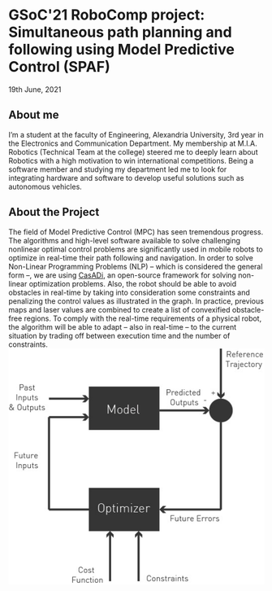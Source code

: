 # GSoC'21 RoboComp project: Simultaneous path planning and following using Model Predictive Control (SPAF)

19th June, 2021

## About me
I’m a student at the faculty of Engineering, Alexandria University, 3rd year in the Electronics and Communication Department. My membership at M.I.A. Robotics (Technical Team at the college) steered me to deeply learn about Robotics with a high motivation to win international competitions. Being a software member and studying my department led me to look for integrating hardware and software to develop useful solutions such as autonomous vehicles.


## About the Project
The field of Model Predictive Control (MPC) has seen tremendous progress. The algorithms and high-level software available to solve challenging nonlinear optimal control problems are significantly used in mobile robots to optimize in real-time their path following and navigation. In order to solve Non-Linear Programming Problems (NLP) – which is considered the general form –, we are using [CasADi](https://web.casadi.org/), an open-source framework  for solving non-linear optimization problems. Also, the robot should be able to avoid obstacles in real-time by taking into consideration some constraints and penalizing the control values as illustrated in the graph. In practice, previous maps and laser values are combined to create a list of convexified obstacle-free regions. To comply with the real-time requirements of a physical robot, the algorithm will be able to adapt – also in real-time – to the current situation by trading off between execution time and the number of constraints.
![mpc_graph](./assets/mpc.jpeg)